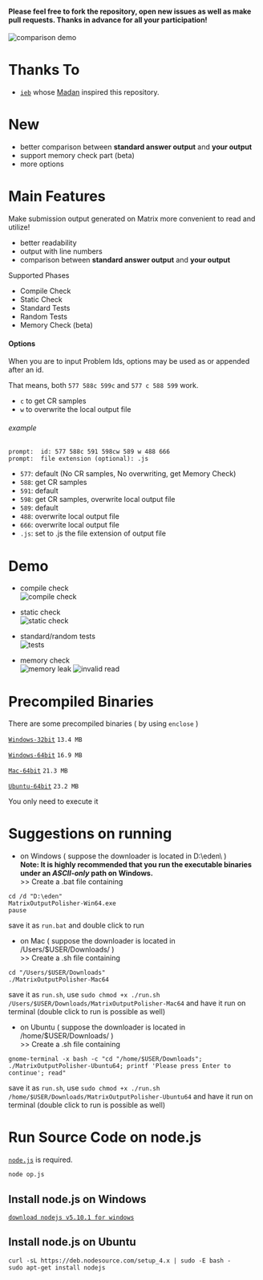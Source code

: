 #### Please feel free to fork the repository, open new issues as well as make pull requests. Thanks in advance for all your participation!

![comparison demo](http://7xrahq.com1.z0.glb.clouddn.com/matrix-output-polisher-demo-comparison.png)

# Thanks To
- [``ieb``](https://github.com/iebb/Maban) whose [Madan](https://github.com/iebb/Maban) inspired this repository.

# New
- better comparison between **standard answer output** and **your output**
- support memory check part (beta)
- more options


# Main Features
Make submission output generated on Matrix more convenient to read and utilize!

- better readability
- output with line numbers
- comparison between **standard answer output** and **your output**

Supported Phases

- Compile Check
- Static Check
- Standard Tests
- Random Tests
- Memory Check (beta)

#### Options

When you are to input Problem Ids, options may be used as or appended after an id.

That means, both ``577 588c 599c`` and ``577 c 588 599`` work.

- ``c`` to get CR samples
- ``w`` to overwrite the local output file

###### example

~~~
prompt:  id: 577 588c 591 598cw 589 w 488 666
prompt:  file extension (optional): .js
~~~

- ``577``: default (No CR samples, No overwriting, get Memory Check)
- ``588``: get CR samples
- ``591``: default
- ``598``: get CR samples, overwrite local output file
- ``589``: default
- ``488``: overwrite local output file
- ``666``: overwrite local output file
- ``.js``: set to .js the file extension of output file

# Demo
- compile check  
![compile check](http://7xrahq.com1.z0.glb.clouddn.com/matrix-output-polisher-demo-compilation-falied.png)

- static check  
![static check](http://7xrahq.com1.z0.glb.clouddn.com/matrix-output-polisher-demo-static-check.png)

- standard/random tests  
![tests](http://7xrahq.com1.z0.glb.clouddn.com/matrix-output-polisher-demo-comparison2.png)

- memory check  
![memory leak](http://7xrahq.com1.z0.glb.clouddn.com/matrix-output-polisher-demo-memory-leak.png)
![invalid read](http://7xrahq.com1.z0.glb.clouddn.com/matrix-output-polisher-demo-invalid-read.png)

# Precompiled Binaries

There are some precompiled binaries ( by using ``enclose`` )

[``Windows-32bit``](https://github.com/Mensu/matrix-output-polisher/releases/download/v0.3.2-alpha/MatrixOutputPolisher-Win32.exe)
``13.4 MB``

[``Windows-64bit``](https://github.com/Mensu/matrix-output-polisher/releases/download/v0.3.2-alpha/MatrixOutputPolisher-Win64.exe)
``16.9 MB``

[``Mac-64bit``](https://github.com/Mensu/matrix-output-polisher/releases/download/v0.3.2-alpha/MatrixOutputPolisher-Mac64)
``21.3 MB``

[``Ubuntu-64bit``](https://github.com/Mensu/matrix-output-polisher/releases/download/v0.3.2-alpha/MatrixOutputPolisher-Ubuntu64)
``23.2 MB``

You only need to execute it

# Suggestions on running

- on Windows ( suppose the downloader is located in D:\eden\ )  
 **Note: It is highly recommended that you run the executable binaries under an *ASCII-only* path on Windows.**  
\>\> Create a .bat file containing
 
~~~
cd /d "D:\eden"
MatrixOutputPolisher-Win64.exe
pause
~~~
save it as ``run.bat`` and double click to run

- on Mac ( suppose the downloader is located in /Users/$USER/Downloads/ )  
\>\> Create a .sh file containing

~~~
cd "/Users/$USER/Downloads"
./MatrixOutputPolisher-Mac64
~~~
save it as ``run.sh``, use ``sudo chmod +x ./run.sh /Users/$USER/Downloads/MatrixOutputPolisher-Mac64`` and have it run on terminal (double click to run is possible as well)  

- on Ubuntu ( suppose the downloader is located in /home/$USER/Downloads/ )  
\>\> Create a .sh file containing

~~~
gnome-terminal -x bash -c "cd "/home/$USER/Downloads"; ./MatrixOutputPolisher-Ubuntu64; printf 'Please press Enter to continue'; read"
~~~
save it as ``run.sh``, use ``sudo chmod +x ./run.sh /home/$USER/Downloads/MatrixOutputPolisher-Ubuntu64`` and have it run on terminal (double click to run is possible as well)  

# Run Source Code on node.js

[``node.js``](https://nodejs.org/en/) is required.

~~~
node op.js
~~~

## Install node.js on Windows

[``download nodejs v5.10.1 for windows``](https://nodejs.org/dist/v5.10.1/node-v5.10.1-x64.msi)

## Install node.js on Ubuntu

~~~
curl -sL https://deb.nodesource.com/setup_4.x | sudo -E bash -
sudo apt-get install nodejs
~~~

